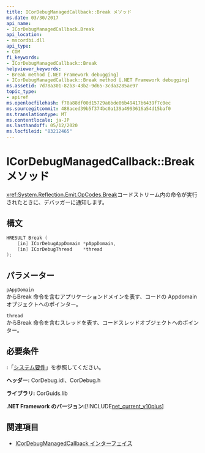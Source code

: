 ```yaml
---
title: ICorDebugManagedCallback::Break メソッド
ms.date: 03/30/2017
api_name:
- ICorDebugManagedCallback.Break
api_location:
- mscordbi.dll
api_type:
- COM
f1_keywords:
- ICorDebugManagedCallback::Break
helpviewer_keywords:
- Break method [.NET Framework debugging]
- ICorDebugManagedCallback::Break method [.NET Framework debugging]
ms.assetid: 7d78a301-82b3-43b2-9d65-3cda3285ae97
topic_type:
- apiref
ms.openlocfilehash: f70a88df00d15729a6bde06b49417b6439f7c0ec
ms.sourcegitcommit: 488aced39b5f374bc0a139a4993616a54d15baf0
ms.translationtype: MT
ms.contentlocale: ja-JP
ms.lasthandoff: 05/12/2020
ms.locfileid: "83212465"
---
```

# <a name="icordebugmanagedcallbackbreak-method"></a>ICorDebugManagedCallback::Break メソッド

<xref:System.Reflection.Emit.OpCodes.Break>コードストリーム内の命令が実行されたときに、デバッガーに通知します。

## <a name="syntax"></a>構文

```cpp
HRESULT Break (
    [in] ICorDebugAppDomain *pAppDomain,
    [in] ICorDebugThread    *thread
);
```

## <a name="parameters"></a>パラメーター

`pAppDomain`\
からBreak 命令を含むアプリケーションドメインを表す、コードの Appdomain オブジェクトへのポインター。

`thread`\
からBreak 命令を含むスレッドを表す、コードスレッドオブジェクトへのポインター。

## <a name="requirements"></a>必要条件

**:**「[システム要件](../../get-started/system-requirements.md)」を参照してください。

**ヘッダー:** CorDebug.idl、CorDebug.h

**ライブラリ:** CorGuids.lib

**.NET Framework のバージョン:**[!INCLUDE[net_current_v10plus](../../../../includes/net-current-v10plus-md.md)]

## <a name="see-also"></a>関連項目

- [ICorDebugManagedCallback インターフェイス](icordebugmanagedcallback-interface.md)
